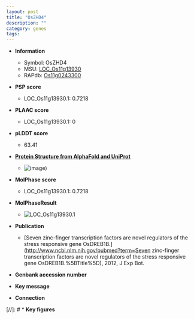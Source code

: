 ```yaml
---
layout: post
title: "OsZHD4"
description: ""
category: genes
tags: 
---
```


* **Information**  
    + Symbol: OsZHD4  
    + MSU: [LOC_Os11g13930](http://rice.plantbiology.msu.edu/cgi-bin/ORF_infopage.cgi?orf=LOC_Os11g13930)  
    + RAPdb: [Os11g0243300](http://rapdb.dna.affrc.go.jp/viewer/gbrowse_details/irgsp1?name=Os11g0243300)  

* **PSP score**  
    + LOC_Os11g13930.1: 0.7218 

* **PLAAC score**  
    + LOC_Os11g13930.1: 0 

* **pLDDT score**
    + 63.41

* **[Protein Structure from AlphaFold and UniProt](https://www.uniprot.org/uniprotkb/Q53N87/entry#structure)**
    + ![image](https://ricepsp.github.io/images/Q5/AF-Q53N87-F1.png))

* **MolPhase score**
    + LOC_Os11g13930.1: 0.7218

* **MolPhaseResult**
    + ![LOC_Os11g13930.1](https://ricepsp.github.io/pictures/LOC_Os11g/LOC_Os11g13930.1.png)

* **Publication**  
    + [Seven zinc-finger transcription factors are novel regulators of the stress responsive gene OsDREB1B.](http://www.ncbi.nlm.nih.gov/pubmed?term=Seven zinc-finger transcription factors are novel regulators of the stress responsive gene OsDREB1B.%5BTitle%5D), 2012, J Exp Bot.

* **Genbank accession number**  

* **Key message**  

* **Connection**  

[//]: # * **Key figures**  


